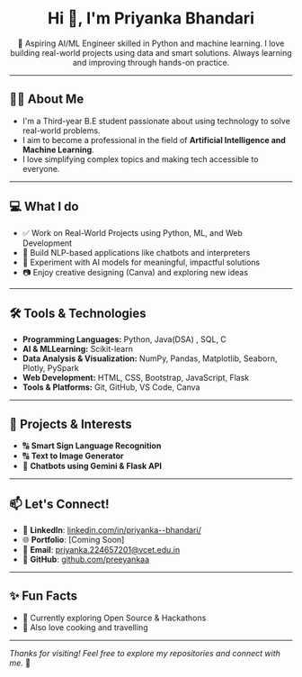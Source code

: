 <h1 align="center">Hi 👋, I'm Priyanka Bhandari</h1>

<p align="center">
  🌟 Aspiring AI/ML Engineer skilled in Python and machine learning. I love building real-world projects using data and smart solutions. Always learning and improving through hands-on practice.
</p>

---

## 👩‍💻 About Me

- I'm a Third-year B.E student passionate about using technology to solve real-world problems.  
- I aim to become a professional in the field of **Artificial Intelligence and Machine Learning**.   
- I love simplifying complex topics and making tech accessible to everyone.  

---

## 💻 What I do

- ✅ Work on Real-World Projects using Python, ML, and Web Development  
- 🤖 Build NLP-based applications like chatbots and interpreters  
- 🧪 Experiment with AI models for meaningful, impactful solutions  
- 📷 Enjoy creative designing (Canva) and exploring new ideas  

---

## 🛠️ Tools & Technologies

<!-- **ML & NLP Techniques:** Linear/Logistic Regression, KNN, SVM, Random Forest, Decision Tree, K-Means -->

 - **Programming Languages:** Python, Java(DSA) , SQL, C
 - **AI & MLLearning:** Scikit-learn
 - **Data Analysis & Visualization:** NumPy, Pandas, Matplotlib, Seaborn, Plotly, PySpark
 - **Web Development:** HTML, CSS, Bootstrap, JavaScript, Flask
 - **Tools & Platforms:** Git, GitHub, VS Code, Canva

---

## 🚀 Projects & Interests

- 🔠 **Smart Sign Language Recognition**  
- 🔠 **Text to Image Generator**  
- 🧠 **Chatbots using Gemini & Flask API**

---

## 📫 Let's Connect!

- 🔗 **LinkedIn**: [linkedin.com/in/priyanka--bhandari/](https://www.linkedin.com/in/priyanka--bhandari/)  
- 🌐 **Portfolio**: [Coming Soon]  
- 📧 **Email**: priyanka.224657201@vcet.edu.in  
- 💼 **GitHub**: [github.com/preeyankaa](https://github.com/preeyankaa)

---

## ✨ Fun Facts

- 🌱 Currently exploring Open Source & Hackathons    
- 🎨 Also love cooking and travelling

---

_Thanks for visiting! Feel free to explore my repositories and connect with me._ 🚀
